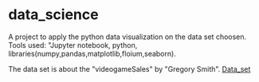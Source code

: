 # data_science
A project to apply the python data visualization on the data set choosen.
Tools used:
"Jupyter notebook, python, libraries(numpy,pandas,matplotlib,floium,seaborn).

The data set is about the "videogameSales" by "Gregory Smith".
[Data_set](https://www.kaggle.com/gregorut/videogamesales)



